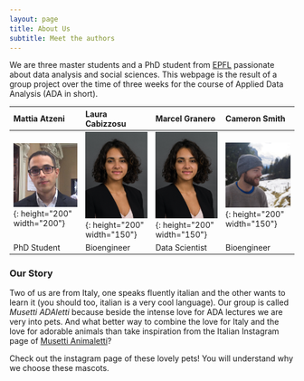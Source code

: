 ```yaml
---
layout: page
title: About Us
subtitle: Meet the authors
---
```


We are three master students and a PhD student from [EPFL](https://www.epfl.ch/about/) passionate about data analysis and social sciences. This webpage is the result of a group project over the time of three weeks for the course of Applied Data Analysis (ADA in short). 

| Mattia Atzeni | Laura Cabizzosu | Marcel Granero | Cameron Smith |
| :------ |:--- | :--- | :--- |
| ![test image size](mattia.png){: height="200" width="200"}  | ![test image size](laura.jpg){: height="200"  width="150"} | ![test image size](laura.jpg){: height="200" width="150"}  | ![test image size](/assets/img/handsome_guy.jpg){: height="200" width="150"} | 
| PhD Student | Bioengineer | Data Scientist | Bioengineer |


### Our Story

Two of us are from Italy, one speaks fluently italian and the other wants to learn it (you should too, italian is a very cool language). Our group is called *Musetti ADAletti* because beside the intense love for ADA lectures we are very into pets. And what better way to combine the love for Italy and the love for adorable animals than take inspiration from the Italian Instagram page of [Musetti Animaletti](https://www.instagram.com/musetti_animaletti/?hl=en)?

Check out the instagram page of these lovely pets! You will understand why we choose these mascots.


